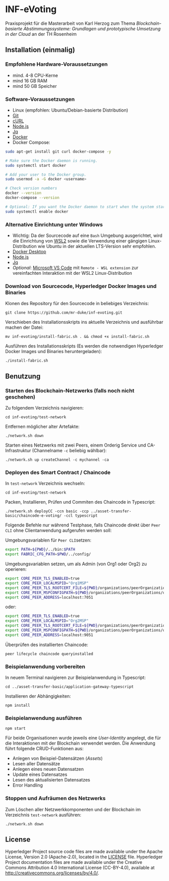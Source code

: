 [//]: # (SPDX-License-Identifier: CC-BY-4.0)

# INF-eVoting
Praxisprojekt für die Masterarbeit von Karl Herzog zum Thema *Blockchain-basierte Abstimmungssysteme: Grundlagen und prototypische Umsetzung in der Cloud* an der TH Rosenheim

## Installation (einmalig)
### Empfohlene Hardware-Voraussetzungen
- mind. 4-8 CPU-Kerne
- mind 16 GB RAM
- mind 50 GB Speicher 
### Software-Voraussetzungen
- Linux (empfohlen: Ubuntu/Debian-basierte Distribution)
- [Git](https://git-scm.com/downloads)
- [cURL](https://curl.se/download.html)
- [Node.js](https://nodejs.org/en)
- [Jq](https://jqlang.github.io/jq/download/)
- [Docker](https://docs.docker.com/get-docker/)
- Docker Compose:
```bash
sudo apt-get install git curl docker-compose -y

# Make sure the Docker daemon is running.
sudo systemctl start docker

# Add your user to the Docker group.
sudo usermod -a -G docker <username>

# Check version numbers  
docker --version
docker-compose --version

# Optional: If you want the Docker daemon to start when the system starts, use the following:
sudo systemctl enable docker
```
### Alternative Einrichtung unter Windows
- Wichtig: Da der Sourcecode auf eine `Bash` Umgebung ausgerichtet, wird die Einrichtung von [WSL2](https://learn.microsoft.com/en-us/windows/wsl/install) sowie die Verwendung einer gängigen Linux-Distribution wie Ubuntu in der aktuellen LTS-Version sehr empfohlen.
- [Docker Desktop](https://docs.docker.com/get-docker/)
- [Node.js](https://nodejs.org/en)
- [Jq](https://jqlang.github.io/jq/download/)
- *Optional*: [Microsoft VS Code](https://code.visualstudio.com/) mit `Remote - WSL extension` zur vereinfachten Interaktion mit der WSL2 Linux-Distribution

### Download von Sourcecode, Hyperledger Docker Images und Binaries

Klonen des Repository für den Sourcecode in beliebiges Verzeichnis:

`git clone https://github.com/mr-duke/inf-evoting.git`

Verschieben des Installationsskripts ins aktuelle Verzeichnis und ausführbar machen der Datei:

`mv inf-evoting/install-fabric.sh . && chmod +x install-fabric.sh`

Ausführen des Installationsskripts (Es werden die notwendigen Hyperledger Docker Images und Binaries heruntergeladen):

`./install-fabric.sh`

## Benutzung
### Starten des Blockchain-Netzwerks (falls noch nicht geschehen)

Zu folgendem Verzeichnis navigieren:

`cd inf-evoting/test-network`

Entfernen möglicher alter Artefakte:

`./network.sh down`

Starten eines Netzwerks mit zwei Peers, einem Orderig Service und CA-Infrastruktur (Channelname `-c` beliebig wählbar):

`./network.sh up createChannel -c mychannel -ca`

### Deployen des Smart Contract / Chaincode

In `test-network` Verzeichnis wechseln:

`cd inf-evoting/test-network`

Packen, Installieren, Prüfen und Commiten des Chaincode in Typescript:

`./network.sh deployCC -ccn basic -ccp ../asset-transfer-basic/chaincode-e-voting/ -ccl typescript`

Folgende Befehle nur während Testphase, falls Chaincode direkt über `Peer CLI` ohne Clientanwendung aufgerufen werden soll:

Umgebungsvariablen für `Peer CLI`setzen:
```bash
export PATH=${PWD}/../bin:$PATH
export FABRIC_CFG_PATH=$PWD/../config/
```

Umgebungsvariablen setzen, um als Admin (von Org1 oder Org2) zu operieren:
```bash
export CORE_PEER_TLS_ENABLED=true
export CORE_PEER_LOCALMSPID="Org1MSP"
export CORE_PEER_TLS_ROOTCERT_FILE=${PWD}/organizations/peerOrganizations/org1.example.com/peers/peer0.org1.example.com/tls/ca.crt
export CORE_PEER_MSPCONFIGPATH=${PWD}/organizations/peerOrganizations/org1.example.com/users/Admin@org1.example.com/msp
export CORE_PEER_ADDRESS=localhost:7051
```
oder:

```bash
export CORE_PEER_TLS_ENABLED=true
export CORE_PEER_LOCALMSPID="Org2MSP"
export CORE_PEER_TLS_ROOTCERT_FILE=${PWD}/organizations/peerOrganizations/org2.example.com/peers/peer0.org2.example.com/tls/ca.crt
export CORE_PEER_MSPCONFIGPATH=${PWD}/organizations/peerOrganizations/org2.example.com/users/Admin@org2.example.com/msp
export CORE_PEER_ADDRESS=localhost:9051	
```

Überprüfen des installierten Chaincode:

`peer lifecycle chaincode queryinstalled`

### Beispielanwendung vorbereiten

In neuem Terminal navigieren zur Beispielanwendung in Typescript:

`cd ../asset-transfer-basic/application-gateway-typescript`

Installieren der Abhängigkeiten:

`npm install`

### Beispielanwendung ausführen

`npm start`

Für beide Organisationen wurde jeweils eine *User-Identity* angelegt, die für die Interaktionen mit der Blockchain verwendet werden. Die Anwendung führt folgende CRUD-Funktionen aus: 
- Anlegen von Beispiel-Datensätzen (*Assets*)
- Lesen aller Datensätze
- Anlegen eines neuen Datensatzen
- Update eines Datensatzes
- Lesen des aktualisierten Datensatzes
- Error Handling

### Stoppen und Aufräumen des Netzwerks

Zum  Löschen aller Netzwerkkomponenten und der Blockchain im Verzeichnis `test-network` ausführen:

`./network.sh down`



## License <a name="license"></a>

Hyperledger Project source code files are made available under the Apache
License, Version 2.0 (Apache-2.0), located in the [LICENSE](LICENSE) file.
Hyperledger Project documentation files are made available under the Creative
Commons Attribution 4.0 International License (CC-BY-4.0), available at http://creativecommons.org/licenses/by/4.0/.
